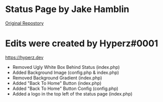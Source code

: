 # Status Page by Jake Hamblin
[Original Repostory](https://github.com/jekeltor/statuspage)

# Edits were created by Hyperz#0001
https://hyperz.dev

- Removed Ugly White Box Behind Status (index.php)
- Added Background Image (config.php & index.php)
- Removed Background Gradient (index.php)
- Added "Back To Home" Button (index.php)
- Added "Back To Home" Button Config (config.php)
- Added a logo in the top left of the status page (index.php)
